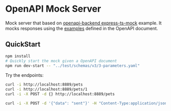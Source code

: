 # OpenAPI Mock Server

Mock server that based
on [openapi-backend express-ts-mock](https://github.com/anttiviljami/openapi-backend/tree/c34c97e53f94034dee2908f25f724b9e39cf4c0b/examples/express-ts-mock)
example. It mocks responses using the [examples](https://swagger.io/docs/specification/adding-examples/) defined in the
OpenAPI document.

## QuickStart

```bash
npm install
# Quickly start the mock given a OpenAPI document
npm run dev-start -- "../test/schemas/v3/3-parameters.yaml"
```

Try the endpoints:

```bash
curl -i http://localhost:8889/pets
curl -i http://localhost:8889/pets/1
curl -i -X POST -d {} http://localhost:8889/pets

curl -i -X POST -d '{"data": "sent"}' -H "Content-Type:application/json" http://localhost:8889/pets
```
